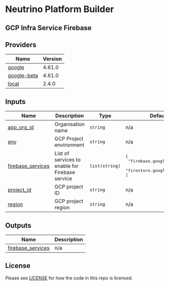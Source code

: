 # Neutrino Platform Builder

## GCP Infra Service Firebase

<!-- BEGINNING OF PRE-COMMIT-TERRAFORM DOCS HOOK -->
## Providers

| Name | Version |
|------|---------|
| <a name="provider_google"></a> [google](#provider\_google) | 4.61.0 |
| <a name="provider_google-beta"></a> [google-beta](#provider\_google-beta) | 4.61.0 |
| <a name="provider_local"></a> [local](#provider\_local) | 2.4.0 |

## Inputs

| Name | Description | Type | Default | Required |
|------|-------------|------|---------|:--------:|
| <a name="input_app_org_id"></a> [app\_org\_id](#input\_app\_org\_id) | Organisation name | `string` | n/a | yes |
| <a name="input_env"></a> [env](#input\_env) | GCP Project environment | `string` | n/a | yes |
| <a name="input_firebase_services"></a> [firebase\_services](#input\_firebase\_services) | List of services to enable for Firebase service | `list(string)` | <pre>[<br>  "firebase.googleapis.com",<br>  "firestore.googleapis.com"<br>]</pre> | no |
| <a name="input_project_id"></a> [project\_id](#input\_project\_id) | GCP project ID | `string` | n/a | yes |
| <a name="input_region"></a> [region](#input\_region) | GCP project region | `string` | n/a | yes |

## Outputs

| Name | Description |
|------|-------------|
| <a name="output_firebase_services"></a> [firebase\_services](#output\_firebase\_services) | n/a |
<!-- END OF PRE-COMMIT-TERRAFORM DOCS HOOK -->

## License

Please see [LICENSE](https://github.com/neutrino-io/terraform-google-foundation/blob/master/LICENSE) for how the code in
this repo is licensed.